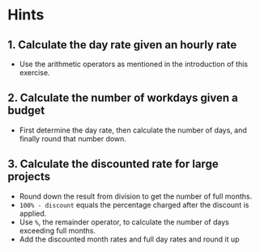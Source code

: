 # Hints

## 1. Calculate the day rate given an hourly rate

-   Use the arithmetic operators as mentioned in the introduction of this
    exercise.

## 2. Calculate the number of workdays given a budget

-   First determine the day rate, then calculate the number of days, and finally
    round that number down.

## 3. Calculate the discounted rate for large projects

-   Round down the result from division to get the number of full months.
-   `100% - discount` equals the percentage charged after the discount is
    applied.
-   Use `%`, the remainder operator, to calculate the number of days exceeding
    full months.
-   Add the discounted month rates and full day rates and round it up
